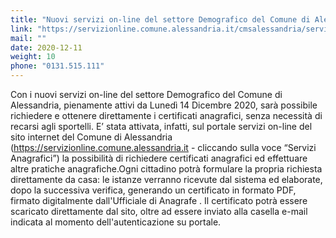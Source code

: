 ```yaml
---
title: "Nuovi servizi on-line del settore Demografico del Comune di Alessandria"
link: "https://servizionline.comune.alessandria.it/cmsalessandria/servizionline.aspx?S=400"
mail: ""
date: 2020-12-11
weight: 10
phone: "0131.515.111"
---
```


Con i nuovi servizi on-line del settore Demografico del Comune di Alessandria, pienamente attivi da Lunedì 14 Dicembre 2020, sarà possibile richiedere e ottenere direttamente i certificati anagrafici, senza necessità di recarsi agli sportelli.
E’ stata attivata, infatti, sul portale servizi on-line del sito internet del Comune di Alessandria (https://servizionline.comune.alessandria.it - cliccando sulla voce “Servizi Anagrafici”) la possibilità di richiedere certificati anagrafici ed effettuare altre pratiche anagrafiche.Ogni cittadino potrà formulare la propria richiesta direttamente da casa: le istanze verranno ricevute dal sistema ed elaborate, dopo la successiva verifica, generando un certificato in formato PDF, firmato digitalmente dall'Ufficiale di Anagrafe .
Il certificato potrà essere scaricato direttamente dal sito, oltre ad essere inviato alla casella e-mail indicata al momento dell'autenticazione su portale.